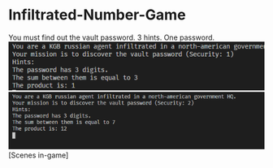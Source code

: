 # Infiltrated-Number-Game
You must find out the vault password. 3 hints. One password.
![Screenshot](cppgame.png)
![Screenshot](cppgame2.png)
[Scenes in-game]
